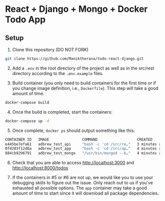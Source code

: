 # React + Django + Mongo + Docker Todo App

## Setup

1. Clone this repository (DO NOT FORK)

```bash
git clone https://github.com/Maniktherana/todo-react-django.git
```

2. Add a `.env` in the root directory of the project as well as in the src/rest directory according to the `.env.example` files.

3. Build container (you only need to build containers for the first time or if you change image definition, i.e., `Dockerfile`). This step will take a good amount of time.

```bash
docker-compose build
```

4. Once the build is completed, start the containers:

```bash
docker-compose up -d
```

5. Once complete, `docker ps` should output something like this:

```bash
CONTAINER ID   IMAGE               COMMAND                  CREATED         STATUS         PORTS                      NAMES
e445be7efa61   adbrew_test_api     "bash -c 'cd /src/re…"   3 minutes ago   Up 2 seconds   0.0.0.0:8000->8000/tcp     api
0fd203f12d8a   adbrew_test_app     "bash -c 'cd /src/ap…"   4 minutes ago   Up 3 minutes   0.0.0.0:3000->3000/tcp     app
884cb9296791   adbrew_test_mongo   "/usr/bin/mongod --b…"   4 minutes ago   Up 3 minutes   0.0.0.0:27017->27017/tcp   mongo
```

6. Check that you are able to access <http://localhost:3000> and <http://localhost:8000/todos>

7. If the containers in #5 or #6 are not up, we would like you to use your debugging skills to figure out the issue. Only reach out to us if you've exhausted all possible options. The `app` container may take a good amount of time to start since it will download all package dependencies.

